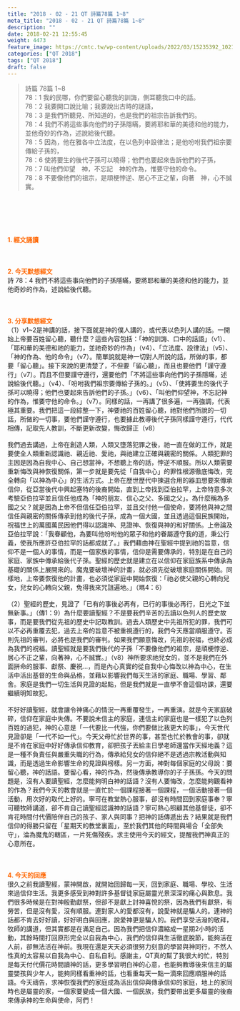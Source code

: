 ```yaml
---
title: "2018 - 02 - 21 QT 詩篇78篇 1~8"
meta_title: "2018 - 02 - 21 QT 詩篇78篇 1~8"
description: ""
date: 2018-02-21 12:55:45
weight: 4473
feature_image: https://cmtc.tw/wp-content/uploads/2022/03/15235392_10211799862337740_180693556567566654_o-1.webp
categories: ["QT 2018"]
tags: ["QT 2018"]
draft: false
---
```


<blockquote>詩篇 78篇 1~8<br />
78：1 我的民哪，你們要留心聽我的訓誨，側耳聽我口中的話。<br />
78：2 我要開口說比喻；我要說出古時的謎語，<br />
78：3 是我們所聽見、所知道的，也是我們的祖宗告訴我們的。<br />
78：4 我們不將這些事向他們的子孫隱瞞，要將耶和華的美德和他的能力，並他奇妙的作為，述說給後代聽。<br />
78：5 因為，他在雅各中立法度，在以色列中設律法；是他吩咐我們祖宗要傳給子孫的，<br />
78：6 使將要生的後代子孫可以曉得；他們也要起來告訴他們的子孫，<br />
78：7 叫他們仰望　神，不忘記　神的作為，惟要守他的命令。<br />
78：8 不要像他們的祖宗，是頑梗悖逆、居心不正之輩，向著　神，心不誠實。</blockquote><br />
&nbsp;<br />
<br />
&nbsp;<br />
<br />
<span style="color: #ff6600;"><strong>1. </strong><strong>經文誦讀</strong></span><br />
<br />
<span style="color: #ff6600;"><strong> </strong></span><br />
<br />
<span style="color: #ff6600;"><strong>2. 今天默想</strong><strong>經文<br />
</strong></span>詩 78：4 我們不將這些事向他們的子孫隱瞞，要將耶和華的美德和他的能力，並他奇妙的作為，述說給後代聽。<br />
<br />
&nbsp;<br />
<br />
<span style="color: #ff6600;"><strong>3. 分享默想經文<br />
</strong></span>（1）v1~2是神講的話，接下面就是神的僕人講的，或代表以色列人講的話。一開始上帝要百姓留心聽，聽什麼？這些內容包括：「神的訓誨、口中的話語」（v1）、「耶和華的美德和祂的能力，並祂奇妙的作為」（v4）、「立法度、設律法」（v5）、「神的作為、他的命令」（v7）。簡單說就是神一切對人所說的話，所做的事，都要「留心聽」。接下來說的更清楚了，不但要「留心聽」，而且也要他們「謹守遵行」（v7）。而且不但要謹守遵行，還要他們「不將這些事向他們的子孫隱瞞，述說給後代聽。」（v4）、「吩咐我們祖宗要傳給子孫的。」（v5）、「使將要生的後代子孫可以曉得；他們也要起來告訴他們的子孫。」（v6）、「叫他們仰望神，不忘記神的作為，惟要守他的命令。」（v7）。同樣的話，一再講了很多遍，一再強調，代表極其重要。我們把這一段綜整一下，神要祂的百姓留心聽，祂對他們所說的一切話，所做的一切事，要他們謹守遵行，也要據此教導後代子孫同樣謹守遵行，代代相傳，記取先人教訓，不斷更新改變，悔改歸正（v8）<br />
<br />
我們過去講過，上帝在創造人類，人類又墮落犯罪之後，祂一直在做的工作，就是要使全人類重新認識祂、親近祂、愛祂，與祂建立正確與親密的關係。人類犯罪的主因是因為自我中心、自己想當神，不想聽上帝的話，悖逆不順服。所以人類需要重新悔改與神恢復關係，第一步就是要先從「自我中心」的罪性根源徹底悔改，完全轉向「以神為中心」的生活方式。上帝在歷世歷代中揀選合用的器皿想要來傳承信仰，從亞當後代中興起塞特的後裔開始，直到上帝找到亞伯拉罕，上帝特意多次考驗亞伯拉罕並且信任他成為「神的朋友、信心之父、多國之父」。為什麼稱為多國之父？就是因為上帝不但信任亞伯拉罕，並且交付他一個使命，要將他與神之間信任與親密的關係傳承到他的後代子孫，成為一個大國，並且透過這個民族開始，祝福世上的萬國萬民因他們得以認識神、見證神、恢復與神的和好關係。上帝論及亞伯拉罕說：「我眷顧他，為要叫他吩咐他的眾子和他的眷屬遵守我的道，秉公行義，使我所應許亞伯拉罕的話都成就了。」我們藉由神在聖經中提到祂的旨意，信仰不是一個人的事情，而是一個家族的事情，信仰是需要傳承的，特別是在自己的家庭、家族中傳承給後代子孫。聖經的歷史就是建立在以信仰在家庭族系中傳承為基礎的關係上展開來的。魔鬼要破壞神的計畫，就必須先從破壞家庭關係開始。同樣地，上帝要恢復他的計畫，也必須從家庭中開始恢復：「祂必使父親的心轉向兒女，兒女的心轉向父親，免得我來咒詛遍地。」（瑪4：6）<br />
<br />
（2）聖經的歷史，見證了「已有的事後必再有，已行的事後必再行，日光之下並無新事。」（傳1：9）為什麼要讀聖經？不是要我們辛苦的去讀以色列人的歷史故事，而是要我們從先祖的歷史中記取教訓。過去人類歷史中先祖所犯的罪，我們可以不必再重覆去犯，過去上帝的旨意不被重視遵行的，我們今天應當順服遵守。否則先祖的審判，必將也是我們的審判。如果我們願意悔改，先祖的祝福，也終必成為我們的祝福。讀聖經就是要我們後代的子孫「不要像他們的祖宗，是頑梗悖逆、居心不正之輩，向著神，心不誠實。」（v8）神所要求祂兒女的，並不是我們在外面拼命的服事、獻祭、慶祝…，而是內心真實的從自我中心悔改以神為中心，在生活中活出基督的生命與品格，並藉以影響我們每天生活的家庭、職場、學習、鄰舍。家庭是我們一切生活與見證的起點，但是我們就是一直學不會這個功課，還要繼續明知故犯。<br />
<br />
不好好讀聖經，就會讓令神痛心的情況一再重覆發生，一再重演。就是今天家庭破碎，信仰在家庭中失傳。不要說未信主的家庭，連信主的家庭也是一樣犯了以色列百姓的過犯，神的心意是「一代要比一代強，你們要做比我更大的事」，今天世代見證卻是「一代不如一代」。今天父母忙於世界的事，甚至也忙於教會的事，卻就是不肯在家庭中好好傳承信仰教育，卻把孩子丟給主日學老師還當作天經地義？這是一種不負責任與嚴重失職的行為，傳承給兒女的信仰絕不是透過宗教活動與知識，而是透過生命影響生命的見證與榜樣。另一方面，神對每個家庭的父母說：要留心聽，神的話語。要留心看，神的作為，然後傳承教導你的子子孫孫。今天的問題是，沒有人要讀聖經，怎麼能夠明白神的話語？沒有人要悔改，怎麼能夠觀看神的作為？我們今天的教會就是一直忙於一個課程接著一個課程，一個活動接著一個活動，用次好的取代上好的。寧可在教堂熱心服事，卻沒有時間回到家庭事奉？寧可聽牧師講道，卻不肯自己讀聖經認識神的話語？寧可熱心照顧其他基督徒，卻不肯花時間付代價陪伴自己的孩子、家人與同事？把神的話傳遞出去？結果就是我們信仰的得勝只留在「星期天的教堂裏面」，至於我們其他的時間與場合「全部失守」，淪為魔鬼的轄區，一片死傷殘疾。求主使用今天的經文，提醒我們神真正的心意所在。<br />
<br />
&nbsp;<br />
<br />
<span style="color: #ff6600;"><strong>4. 今天的回應<br />
</strong></span>很久之前我讀聖經，蒙神開啟，就開始回歸每一天，回到家庭、職場、學校、生活來過信仰生活。我更多感受到神對許多基督徒家庭屬靈光景深深的痛心與歎息。我們很多時候是在對神殷勤獻祭，但卻不是獻上討神喜悅的祭，因為我們有獻祭，有勞苦，但是沒有愛，沒有順服。連對家人的愛都沒有，說愛神就是騙人的。連神的話都不肯去好好讀，好好明白與回應，說愛神更是騙人的。我們享受活潑的敬拜，牧師的講道，但其實都是在滿足自己。因為我們把信仰濃縮成一星期2小時的活動，其餘時間打回原形完全以自我為中心，我們的信仰與生活徹底脫節，能夠活在人前，卻無法活在神前。我現在還是天天必須很努力刻意的學習與神同行，不然人性真的太容易以自我為中心、自私自利。感謝主，QT真的幫了我很大的忙，特別是每天付代價花時間讀神的話，更多學習明白神的心意，也能夠教導後來信主的屬靈嬰孩與少年人，能夠同樣看重神的話，也看重每天一點一滴來回應順服神的話語。今天禱告，求神恢復我們的家庭成為活出信仰與傳承信仰的家庭，地上的家同時也是屬靈的家，一個家要變成一個大國、一個民族，我們要帶出更多屬靈的後裔來傳承神的生命與使命，阿們！<br />
<br />
&nbsp;
        